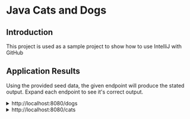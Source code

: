 # Java Cats and Dogs

## Introduction

This project is used as a sample project to show how to use IntelliJ with GitHub

## Application Results

Using the provided seed data, the given endpoint will produce the stated output. Expand each endpoint to see it's correct output.

<details>
<summary>http://localhost:8080/dogs</summary>

```JSON
[
    {
        "dogid": 1,
        "dogname": "Dottie"
    },
    {
        "dogid": 2,
        "dogname": "Ginger"
    },
    {
        "dogid": 3,
        "dogname": "Mojo"
    }
]
```

</details>

<details>
<summary>http://localhost:8080/cats</summary>

```JSON
[
    {
        "catid": 4,
        "catname": "Tiger"
    }
    {
        "catid": 5,
        "catname": "leopo"
    }
     {
        "catid": 6,
        "catname": "lily"
]
```

</details>
